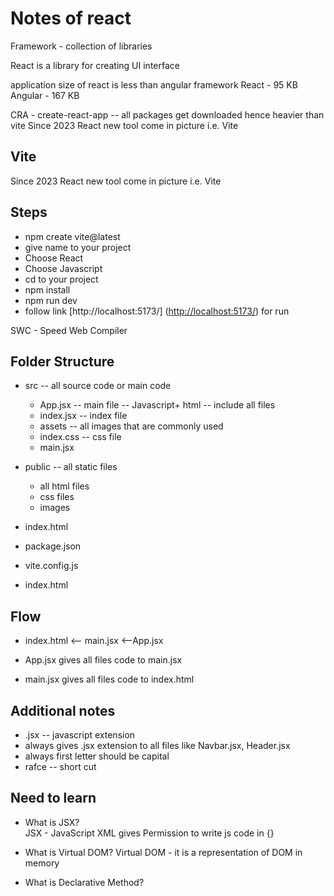 # Notes of react

Framework - collection of libraries

React is a library for creating UI interface

application size of react is less than angular framework
React - 95 KB
Angular - 167 KB

CRA - create-react-app -- all packages get downloaded hence heavier than vite
Since 2023 React new tool come in picture i.e. Vite

## Vite

Since 2023 React new tool come in picture i.e. Vite

## Steps

- npm create vite@latest
- give name to your project
- Choose React
- Choose Javascript
- cd to your project
- npm install
- npm run dev
- follow link [http://localhost:5173/] (<http://localhost:5173/>) for run

SWC - Speed Web Compiler

## Folder Structure

- src -- all source code or main code
  - App.jsx -- main file -- Javascript+ html -- include all files
  - index.jsx -- index file
  - assets -- all images that are commonly used
  - index.css -- css file
  - main.jsx

- public -- all static files
  - all html files
  - css files
  - images

- index.html

- package.json

- vite.config.js

- index.html

## Flow

- index.html <-- main.jsx <--App.jsx

- App.jsx gives all files code to main.jsx

- main.jsx gives all files code to index.html

## Additional notes

- .jsx -- javascript extension
- always gives .jsx extension to all files like Navbar.jsx, Header.jsx
- always first letter should be capital
- rafce -- short cut

## Need to learn

- What is JSX?  
  JSX - JavaScript XML
  gives Permission to write js code in {}

- What is Virtual DOM?
  Virtual DOM - it is a representation of DOM in memory

- What is Declarative Method?
